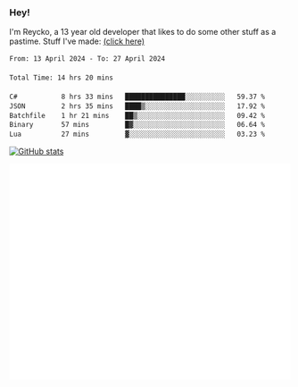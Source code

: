 ### Hey!
I'm Reycko, a 13 year old developer that likes to do some other stuff as a pastime.
Stuff I've made: [(click here)](https://pastebin.com/raw/QiNpEYja)

<!--START_SECTION:wakasection-->

```txt
From: 13 April 2024 - To: 27 April 2024

Total Time: 14 hrs 20 mins

C#           8 hrs 33 mins   ███████████████░░░░░░░░░░   59.37 %
JSON         2 hrs 35 mins   ████▒░░░░░░░░░░░░░░░░░░░░   17.92 %
Batchfile    1 hr 21 mins    ██▒░░░░░░░░░░░░░░░░░░░░░░   09.42 %
Binary       57 mins         █▓░░░░░░░░░░░░░░░░░░░░░░░   06.64 %
Lua          27 mins         ▓░░░░░░░░░░░░░░░░░░░░░░░░   03.23 %
```

<!--END_SECTION:wakasection-->

[![GitHub stats](https://github-readme-stats.vercel.app/api?username=Reycko&show_icons=true&theme=dark&hide_title=true&count_private=true)](https://github.com/anuraghazra/github-readme-stats)

![Metrics](/github-metrics.svg)
